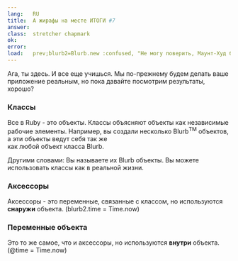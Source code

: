```yaml
---
lang:   RU
title:  А жирафы на месте ИТОГИ #7
answer: 
class:  stretcher chapmark
ok:     
error:  
load:   prev;blurb2=Blurb.new :confused, "Не могу поверить, Маунт-Худ был украден!"
---
```


Ага, ты здесь. И все еще учишься. Мы по-прежнему будем делать ваше приложение реальным,
но пока давайте посмотрим результаты, хорошо?

### Классы
Все в Ruby - это объекты. Классы объясняют объекты как независимые рабочие элементы.
Например, вы создали несколько Blurb<sup>TM</sup> объектов, а эти объекты ведут себя так же  
как любой объект класса Blurb.

Другими словами: Вы называете их Blurb объекты.
Вы можете использовать классы как в реальной жизни.

### Аксессоры
Аксессоры - это переменные, связанные с классом, но используются __снаружи__ объекта.
(blurb2.time = Time.now)

### Переменные объекта
Это то же самое, что и аксессоры, но используются __внутри__ объекта.
(@time = Time.now)
